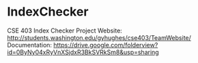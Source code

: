 # IndexChecker
CSE 403 Index Checker Project
Website:
http://students.washington.edu/gyhughes/cse403/TeamWebsite/
Documentation:
https://drive.google.com/folderview?id=0ByNy04xRyVnXSjdxR3BkSVRkSm8&usp=sharing